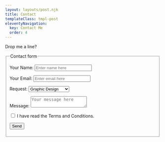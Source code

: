 ```yaml
---
layout: layouts/post.njk
title: Contact
templateClass: tmpl-post
eleventyNavigation:
  key: Contact Me
  order: 4
---
```


Drop me a line?

<form name="contact" method="POST" data-netlify="true" target="_self" netlify-honeypot="bot-field">
  <fieldset>
    <legend>Contact form</legend>
      <p>
        <label>Your Name: <input type="text" name="name" placeholder="Enter name here" /></label>
      </p>
      <p>
        <label>Your Email: <input type="email" name="email" placeholder="Enter email here"/></label>
      </p>
      <p>
        <label for="requests">Request:</label> 
        <select name="requests" id="requests">
          <option value="GraphicDes">Graphic Design</option>
          <option value="WebDev">Web Development</option>
          </select>
      </p>
      <p>
        <label>Message: <textarea name="message" placeholder="Your message here" ></textarea></label>
      </p>
      <p>
          <input type="checkbox" id="Terms" name="Terms" value="Yes">
         <label for="Terms"> I have read the Terms and Conditions.</label><br>
      </p>
      <p>
      <button type="submit">Send</button>
      <p>
  </fieldset>
</form>
